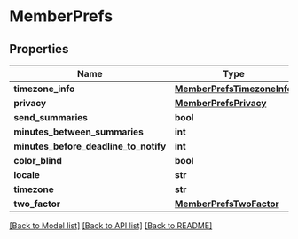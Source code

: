# MemberPrefs

## Properties
Name | Type | Description | Notes
------------ | ------------- | ------------- | -------------
**timezone_info** | [**MemberPrefsTimezoneInfo**](MemberPrefsTimezoneInfo.md) |  | [optional] 
**privacy** | [**MemberPrefsPrivacy**](MemberPrefsPrivacy.md) |  | [optional] 
**send_summaries** | **bool** |  | [optional] 
**minutes_between_summaries** | **int** |  | [optional] 
**minutes_before_deadline_to_notify** | **int** |  | [optional] 
**color_blind** | **bool** |  | [optional] 
**locale** | **str** |  | [optional] 
**timezone** | **str** |  | [optional] 
**two_factor** | [**MemberPrefsTwoFactor**](MemberPrefsTwoFactor.md) |  | [optional] 

[[Back to Model list]](../README.md#documentation-for-models) [[Back to API list]](../README.md#documentation-for-api-endpoints) [[Back to README]](../README.md)

